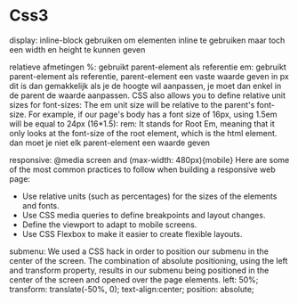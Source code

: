 # Css3
display: inline-block
    gebruiken om elementen inline te gebruiken maar toch een width en height te kunnen geven

relatieve afmetingen
    %: gebruikt parent-element als referentie
    em: gebruikt parent-element als referentie, parent-element een vaste waarde geven in px
        dit is dan gemakkelijk als je de hoogte wil aanpassen, je moet dan enkel in de parent de waarde aanpassen. 
        CSS also allows you to define relative unit sizes for font-sizes:
The em unit size will be relative to the parent's font-size.
For example, if our page's body has a font size of 16px, using 1.5em will be equal to 24px (16*1.5):
    rem: It stands for Root Em, meaning that it only looks at the font-size of the root element, which is the html element. 
    dan moet je niet elk parent-element een waarde geven

responsive: 
    @media screen and (max-width: 480px){mobile}
    Here are some of the most common practices to follow when building a responsive web page:
- Use relative units (such as percentages) for the sizes of the elements and fonts.
- Use CSS media queries to define breakpoints and layout changes.
- Define the viewport to adapt to mobile screens.
- Use CSS Flexbox to make it easier to create flexible layouts.

submenu:
    We used a CSS hack in order to position our submenu in the center of the screen. The combination of absolute positioning, using the left and transform property, results in our submenu being positioned in the center of the screen and opened over the page elements.
        left: 50%;
        transform: translate(-50%, 0);
        text-align:center;
        position: absolute;
